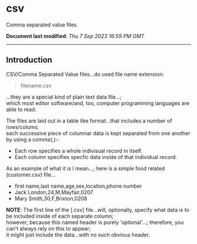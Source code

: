 # csv
Comma separated value files

**Document last modified**: *Thu 7 Sep 2023 16:59 PM GMT*

-----

## Introduction  

CSV/Comma Separated Value files...do used file name extension:  

>filename.csv  

...they are a special kind of plain text data file...;   
which most editor software/and, too, computer programming languages are able to read.    

The files are laid out in a table like format...that includes a number of rows/colums;  
each successive piece of columnar data is kept separated from one another by using a comma(,):-  
    
- Each row specifies a whole indivisual record in itself.  
- Each column specifies specfic data inside of that individual record.

As an example of what it is I mean...; here is a simple food related (customer.csv) file...  

- first name,last name,age,sex,location,phone number     
- Jack London,24,M,Mayfair,0207    
- Mary Smith,30,F,Brixton,0208  

**NOTE**: The first line of the [.csv] file...will, optionally, specify what data is to be included inside of each separate column;  
          however, because this named header is purely 'optional'...; therefore, you can't always rely on this to appear;   
          it might just include the data...with no such obvious header.  
